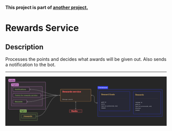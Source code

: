 **This project is part of [another project.](https://github.com/AndyLocks/RankSystem)**
# Rewards Service
## Description
Processes the points and decides what awards will be given out. Also sends a notification to the bot.

---

![rewards service](./rewards_service.png)
